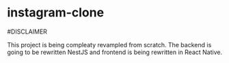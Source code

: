 # instagram-clone


#DISCLAIMER

This project is being compleaty revampled from scratch. The backend is going to be rewritten NestJS and frontend is being rewritten in React Native.
